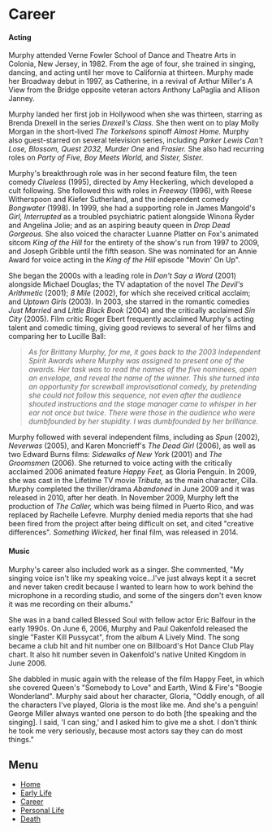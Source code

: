 <html>
<body>
  <h1> Career </h1>
<main>
<h4>Acting</h4>
 
<p>Murphy attended Verne Fowler School of Dance and Theatre Arts in Colonia, New Jersey, in 1982. From the age of four, she trained in singing, dancing, and acting until her move to California at thirteen. Murphy made her Broadway debut in 1997, as Catherine, in a revival of Arthur Miller's A View from the Bridge opposite veteran actors Anthony LaPaglia and Allison Janney.</p>

<p>Murphy landed her first job in Hollywood when she was thirteen, starring as Brenda Drexell in the series <i>Drexell's Class.</i> She then went on to play Molly Morgan in the short-lived <i>The Torkelsons</i> spinoff <i>Almost Home.</i> Murphy also guest-starred on several television series, including <i>Parker Lewis Can't Lose, Blossom, Quest 2032, Murder One</i> and <i>Frasier.</i> She also had recurring roles on <i>Party of Five, Boy Meets World,</i> and <i>Sister, Sister.</i></p>

<p>Murphy's breakthrough role was in her second feature film, the teen comedy <i>Clueless</i> (1995), directed by Amy Heckerling, which developed a cult following. She followed this with roles in <i>Freeway</i> (1996), with Reese Witherspoon and Kiefer Sutherland, and the independent comedy <i>Bongwater</i> (1998). In 1999, she had a supporting role in James Mangold's <i>Girl, Interrupted</i> as a troubled psychiatric patient alongside Winona Ryder and Angelina Jolie; and as an aspiring beauty queen in <i>Drop Dead Gorgeous.</i> She also voiced the character Luanne Platter on Fox's animated sitcom <i>King of the Hill</i> for the entirety of the show's run from 1997 to 2009, and Joseph Gribble until the fifth season. She was nominated for an Annie Award for voice acting in the <i>King of the Hill</i> episode "Movin' On Up".</p>

<p>She began the 2000s with a leading role in <i>Don't Say a Word</i> (2001) alongside Michael Douglas; the TV adaptation of the novel <i>The Devil's Arithmetic</i> (2001); <i>8 Mile</i> (2002), for which she received critical acclaim; and <i>Uptown Girls</i> (2003). In 2003, she starred in the romantic comedies <i>Just Married</i> and <i>Little Black Book</i> (2004) and the critically acclaimed <i>Sin City</i> (2005). Film critic Roger Ebert frequently acclaimed Murphy's acting talent and comedic timing, giving good reviews to several of her films and comparing her to Lucille Ball:</p>

<blockquote>
<p><i>As for Brittany Murphy, for me, it goes back to the 2003 Independent Spirit Awards where Murphy was assigned to present one of the awards. Her task was to read the names of the five nominees, open an envelope, and reveal the name of the winner. This she turned into an opportunity for screwball improvisational comedy, by pretending she could not follow this sequence, not even after the audience shouted instructions and the stage manager came to whisper in her ear not once but twice. There were those in the audience who were dumbfounded by her stupidity. I was dumbfounded by her brilliance.</i></p>
</blockquote>

<p>Murphy followed with several independent films, including as <i>Spun</i> (2002), <i>Neverwas</i> (2005), and Karen Moncrieff's <i>The Dead Girl</i> (2006), as well as two Edward Burns films: <i>Sidewalks of New York</i> (2001) and <i>The Groomsmen</i> (2006). She returned to voice acting with the critically acclaimed 2006 animated feature <i>Happy Feet,</i> as Gloria Penguin. In 2009, she was cast in the Lifetime TV movie <i>Tribute,</i> as the main character, Cilla. Murphy completed the thriller/drama <i>Abandoned</i> in June 2009 and it was released in 2010, after her death. In November 2009, Murphy left the production of <i>The Caller,</i> which was being filmed in Puerto Rico, and was replaced by Rachelle Lefevre. Murphy denied media reports that she had been fired from the project after being difficult on set, and cited "creative differences". <i>Something Wicked,</i> her final film, was released in 2014.</p>
  
  <h4>Music</h4>
 <p>Murphy's career also included work as a singer. She commented, "My singing voice isn't like my speaking voice...I've just always kept it a secret and never taken credit because I wanted to learn how to work behind the microphone in a recording studio, and some of the singers don't even know it was me recording on their albums."</p>

<p>She was in a band called Blessed Soul with fellow actor Eric Balfour in the early 1990s. On June 6, 2006, Murphy and Paul Oakenfold released the single "Faster Kill Pussycat", from the album A Lively Mind. The song became a club hit and hit number one on Billboard's Hot Dance Club Play chart. It also hit number seven in Oakenfold's native United Kingdom in June 2006.</p>

<p>She dabbled in music again with the release of the film Happy Feet, in which she covered Queen's "Somebody to Love" and Earth, Wind & Fire's "Boogie Wonderland". Murphy said about her character, Gloria, "Oddly enough, of all the characters I've played, Gloria is the most like me. And she's a penguin! George Miller always wanted one person to do both [the speaking and the singing]. I said, 'I can sing,' and I asked him to give me a shot. I don't think he took me very seriously, because most actors say they can do most things."</p>
</main>
<h2>Menu</h2>
<nav>
<ul>
       <li><a href="https://julesyann19.github.io/brittanymurphy.html">Home</a></li>
       <li><a href="https://julesyann19.github.io/brittanymurphy/earlylife.html">Early Life</a></li>
       <li><a href="https://julesyann19.github.io/brittanymurphy/career.html">Career</a></li>
       <li><a href="https://julesyann19.github.io/brittanymurphy/personallife.html">Personal Life</a></li>
       <li><a href="https://julesyann19.github.io/brittanymurphy/death.html">Death</a></li>
        
</ul>
</nav>
</body>
</html>
